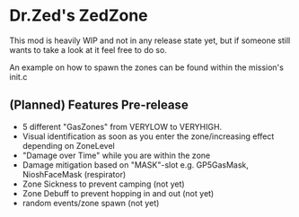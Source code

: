 # Dr.Zed's ZedZone

This mod is heavily WIP and not in any release state yet, but if someone still wants to take a look at it feel free to do so.

An example on how to spawn the zones can be found within the mission's init.c

## (Planned) Features Pre-release

  - 5 different "GasZones" from VERYLOW to VERYHIGH.
  - Visual identification as soon as you enter the zone/increasing effect depending on ZoneLevel
  - "Damage over Time" while you are within the zone
  - Damage mitigation based on "MASK"-slot e.g. GP5GasMask, NioshFaceMask (respirator)
  - Zone Sickness to prevent camping (not yet)
  - Zone Debuff to prevent hopping in and out (not yet)
  - random events/zone spawn (not yet)